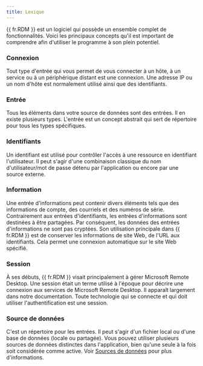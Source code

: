 ```yaml
---
title: Lexique
---
```

{{ fr.RDM }} est un logiciel qui possède un ensemble complet de fonctionnalités. Voici les principaux concepts qu&apos;il est important de comprendre afin d&apos;utiliser le programme à son plein potentiel. 

### Connexion 

Tout type d&apos;entrée qui vous permet de vous connecter à un hôte, à un service ou à un périphérique distant est une connexion. Une adresse IP ou un nom d&apos;hôte est normalement utilisé ainsi que des identifiants. 

### Entrée 

Tous les éléments dans votre source de données sont des entrées. Il en existe plusieurs types. L&apos;entrée est un concept abstrait qui sert de répertoire pour tous les types spécifiques. 

### Identifiants 

Un identifiant est utilisé pour contrôler l&apos;accès à une ressource en identifiant l&apos;utilisateur. Il peut s&apos;agir d&apos;une combinaison classique du nom d&apos;utilisateur/mot de passe détenu par l&apos;application ou encore par une source externe. 

### Information 

Une entrée d&apos;informations peut contenir divers éléments tels que des informations de compte, des courriels et des numéros de série. Contrairement aux entrées d&apos;identifiants, les entrées d&apos;informations sont destinées à être partagées. Par conséquent, les données des entrées d&apos;informations ne sont pas cryptées. Son utilisation principale dans {{ fr.RDM }} est de conserver les informations de site Web, de l&apos;URL aux identifiants. Cela permet une connexion automatique sur le site Web spécifié. 

### Session 

À ses débuts, {{ fr.RDM }} visait principalement à gérer Microsoft Remote Desktop. Une session était un terme utilisé à l&apos;époque pour décrire une connexion aux services de Microsoft Remote Desktop. Il apparaît largement dans notre documentation. Toute technologie qui se connecte et qui doit utiliser l&apos;authentification est une session. 

### Source de données 

C&apos;est un répertoire pour les entrées. Il peut s&apos;agir d&apos;un fichier local ou d&apos;une base de données (locale ou partagée). Vous pouvez utiliser plusieurs sources de données distinctes dans l&apos;application, bien qu&apos;une seule à la fois soit considérée comme active. Voir [Sources de données](/fr/rdm/windows/data-sources/) pour plus d&apos;informations. 

